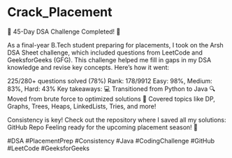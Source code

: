 # Crack_Placement

🚀 45-Day DSA Challenge Completed! 🚀

As a final-year B.Tech student preparing for placements, I took on the Arsh DSA Sheet challenge, which included questions from LeetCode and GeeksforGeeks (GFG). This challenge helped me fill in gaps in my DSA knowledge and revise key concepts. Here’s how it went:

225/280+ questions solved (78%)
Rank: 178/9912
Easy: 98%, Medium: 83%, Hard: 43%
Key takeaways: 💻 Transitioned from Python to Java
🔍 Moved from brute force to optimized solutions
🌳 Covered topics like DP, Graphs, Trees, Heaps, LinkedLists, Tries, and more!

Consistency is key! Check out the repository where I saved all my solutions: GitHub Repo
Feeling ready for the upcoming placement season! 💼

#DSA #PlacementPrep #Consistency #Java #CodingChallenge #GitHub #LeetCode #GeeksforGeeks
